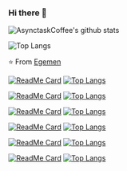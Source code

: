 ### Hi there 👋
![AsynctaskCoffee's github stats](https://github-readme-stats.vercel.app/api?username=AsynctaskCoffee&show_icons=true&hide_border=true)

![Top Langs](https://github-readme-stats.vercel.app/api/top-langs/?username=AsynctaskCoffee&layout=compact&hide_border=true)

⭐️ From [Egemen](https://github.com/AsynctaskCoffee)

[![ReadMe Card](https://github-readme-stats.vercel.app/api/pin/?username=AsynctaskCoffee&repo=VideoLayout&hide_border=true)](https://github.com/AsynctaskCoffee/VideoLayout)
[![Top Langs](https://github-readme-stats.vercel.app/api/top-langs/?username=AsynctaskCoffee&layout=compact&hide_border=true)](https://github.com/AsynctaskCoffee/VideoLayout)


[![ReadMe Card](https://github-readme-stats.vercel.app/api/pin/?username=AsynctaskCoffee&repo=YoutubeFloatingVideo&hide_border=true)](https://github.com/AsynctaskCoffee/YoutubeFloatingVideo)
[![Top Langs](https://github-readme-stats.vercel.app/api/top-langs/?username=AsynctaskCoffee&layout=compact&hide_border=true)](https://github.com/AsynctaskCoffee/YoutubeFloatingVideo)


[![ReadMe Card](https://github-readme-stats.vercel.app/api/pin/?username=AsynctaskCoffee&repo=AndroidOfflineMapLibrary&hide_border=true)](https://github.com/AsynctaskCoffee/AndroidOfflineMapLibrary)
[![Top Langs](https://github-readme-stats.vercel.app/api/top-langs/?username=AsynctaskCoffee&layout=compact&hide_border=true)](https://github.com/AsynctaskCoffee/AndroidOfflineMapLibrary)


[![ReadMe Card](https://github-readme-stats.vercel.app/api/pin/?username=AsynctaskCoffee&repo=AndroidMVPExample&hide_border=true)](https://github.com/AsynctaskCoffee/AndroidMVPExample)
[![Top Langs](https://github-readme-stats.vercel.app/api/top-langs/?username=AsynctaskCoffee&layout=compact&hide_border=true)](https://github.com/AsynctaskCoffee/AndroidMVPExample)


[![ReadMe Card](https://github-readme-stats.vercel.app/api/pin/?username=AsynctaskCoffee&repo=VoiceRecorder&hide_border=true)](https://github.com/AsynctaskCoffee/VoiceRecorder)
[![Top Langs](https://github-readme-stats.vercel.app/api/top-langs/?username=AsynctaskCoffee&layout=compact&hide_border=true)](https://github.com/AsynctaskCoffee/VoiceRecorder)


[![ReadMe Card](https://github-readme-stats.vercel.app/api/pin/?username=AsynctaskCoffee&repo=PokeApi-pokedex&hide_border=true)](https://github.com/AsynctaskCoffee/PokeApi-pokedex)
[![Top Langs](https://github-readme-stats.vercel.app/api/top-langs/?username=AsynctaskCoffee&layout=compact&hide_border=true)](https://github.com/AsynctaskCoffee/PokeApi-pokedex)

